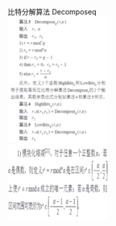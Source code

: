 比特分解算法 Decomposeq <br>
<img alt="img.png" height="250" src="img.png" width="200"/><br>
<img alt="img.png" height="150" src="img_1.png" width="200"/>

